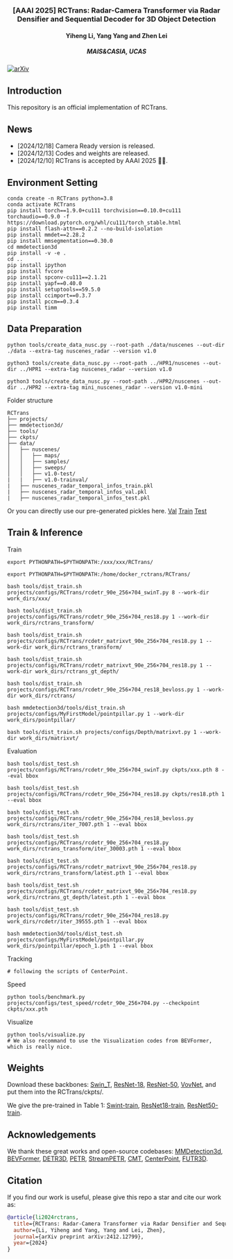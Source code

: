 <div align="center">
<!-- <h1>RCTrans</h1> -->
<h3>[AAAI 2025] RCTrans: Radar-Camera Transformer via Radar Densifier and Sequential Decoder for 3D Object Detection</h3>
<h4>Yiheng Li, Yang Yang and Zhen Lei<h4>
<h5>MAIS&CASIA, UCAS<h5>
</div>

[![arXiv](https://img.shields.io/badge/arXiv-Paper-<COLOR>.svg)](https://arxiv.org/abs/2412.12799)

## Introduction

This repository is an official implementation of RCTrans.

## News
- [2024/12/18] Camera Ready version is released.
- [2024/12/13] Codes and weights are released.
- [2024/12/10] RCTrans is accepted by AAAI 2025 🎉🎉.

## Environment Setting
```
conda create -n RCTrans python=3.8
conda activate RCTrans
pip install torch==1.9.0+cu111 torchvision==0.10.0+cu111 torchaudio==0.9.0 -f https://download.pytorch.org/whl/cu111/torch_stable.html
pip install flash-attn==0.2.2 --no-build-isolation
pip install mmdet==2.28.2
pip install mmsegmentation==0.30.0
cd mmdetection3d
pip install -v -e .
cd ..
pip install ipython
pip install fvcore
pip install spconv-cu111==2.1.21
pip install yapf==0.40.0
pip install setuptools==59.5.0
pip install ccimport==0.3.7
pip install pccm==0.3.4
pip install timm
```
## Data Preparation
```
python tools/create_data_nusc.py --root-path ./data/nuscenes --out-dir ./data --extra-tag nuscenes_radar --version v1.0

python3 tools/create_data_nusc.py --root-path ../HPR1/nuscenes --out-dir ../HPR1 --extra-tag nuscenes_radar --version v1.0

python3 tools/create_data_nusc.py --root-path ../HPR2/nuscenes --out-dir ../HPR2 --extra-tag mini_nuscenes_radar --version v1.0-mini
```
Folder structure
```
RCTrans
├── projects/
├── mmdetection3d/
├── tools/
├── ckpts/
├── data/
│   ├── nuscenes/
│   │   ├── maps/
│   │   ├── samples/
│   │   ├── sweeps/
│   │   ├── v1.0-test/
|   |   ├── v1.0-trainval/
|   ├── nuscenes_radar_temporal_infos_train.pkl
|   ├── nuscenes_radar_temporal_infos_val.pkl
|   ├── nuscenes_radar_temporal_infos_test.pkl
```
Or you can directly use our pre-generated pickles here. [Val](https://drive.usercontent.google.com/download?id=1CLs4zi2tmkBl33XzEkvmUDT9an-2N9c5&export=download&authuser=0&confirm=t&uuid=22c1cee9-3b91-4b7f-84b8-fd69aae10224&at=APvzH3oFQ5HqwWzKXsSTckzGP1gP:1734076238954) [Train](https://drive.usercontent.google.com/download?id=1m2rggU4jzuBPDPfCbC3u0G5ugD-e8P9t&export=download&authuser=0&confirm=t&uuid=61169d3e-e31b-4ad7-920c-3a746eceba74&at=APvzH3qPOu74S9o-v19hxWgZU-ku:1734076306697) [Test](https://drive.usercontent.google.com/download?id=1Xhc1DMbi67YsV7nis26GWOjxjVAmTF3o&export=download&authuser=0&confirm=t&uuid=86051653-5de3-4383-ab97-ab43f0ec93d1&at=APvzH3p-l9SdhykVspp5eDGxmLMa:1734076308824)
## Train & Inference
Train
```
export PYTHONPATH=$PYTHONPATH:/xxx/xxx/RCTrans/

export PYTHONPATH=$PYTHONPATH:/home/docker_rctrans/RCTrans/

bash tools/dist_train.sh projects/configs/RCTrans/rcdetr_90e_256×704_swinT.py 8 --work-dir work_dirs/xxx/

bash tools/dist_train.sh projects/configs/RCTrans/rcdetr_90e_256×704_res18.py 1 --work-dir work_dirs/rctrans_transform/

bash tools/dist_train.sh projects/configs/RCTrans/rcdetr_matrixvt_90e_256×704_res18.py 1 --work-dir work_dirs/rctrans_transform/

bash tools/dist_train.sh projects/configs/RCTrans/rcdetr_matrixvt_90e_256×704_res18.py 1 --work-dir work_dirs/rctrans_gt_depth/

bash tools/dist_train.sh projects/configs/RCTrans/rcdetr_90e_256×704_res18_bevloss.py 1 --work-dir work_dirs/rctrans/

bash mmdetection3d/tools/dist_train.sh projects/configs/MyFirstModel/pointpillar.py 1 --work-dir work_dirs/pointpillar/

bash tools/dist_train.sh projects/configs/Depth/matrixvt.py 1 --work-dir work_dirs/matrixvt/

```
Evaluation
```
bash tools/dist_test.sh projects/configs/RCTrans/rcdetr_90e_256×704_swinT.py ckpts/xxx.pth 8 --eval bbox

bash tools/dist_test.sh projects/configs/RCTrans/rcdetr_90e_256×704_res18.py ckpts/res18.pth 1 --eval bbox

bash tools/dist_test.sh projects/configs/RCTrans/rcdetr_90e_256×704_res18_bevloss.py work_dirs/rctrans/iter_7007.pth 1 --eval bbox

bash tools/dist_test.sh projects/configs/RCTrans/rcdetr_90e_256×704_res18.py work_dirs/rctrans_transform/iter_30003.pth 1 --eval bbox

bash tools/dist_test.sh projects/configs/RCTrans/rcdetr_matrixvt_90e_256×704_res18.py work_dirs/rctrans_transform/latest.pth 1 --eval bbox

bash tools/dist_test.sh projects/configs/RCTrans/rcdetr_matrixvt_90e_256×704_res18.py work_dirs/rctrans_gt_depth/latest.pth 1 --eval bbox

bash tools/dist_test.sh projects/configs/RCTrans/rcdetr_90e_256×704_res18.py work_dirs/rcdetr/iter_39555.pth 1 --eval bbox

bash mmdetection3d/tools/dist_test.sh projects/configs/MyFirstModel/pointpillar.py work_dirs/pointpillar/epoch_1.pth 1 --eval bbox
```
Tracking
```
# following the scripts of CenterPoint.
```
Speed
```
python tools/benchmark.py projects/configs/test_speed/rcdetr_90e_256×704.py --checkpoint ckpts/xxx.pth
```
Visualize
```
python tools/visualize.py
# We also recommand to use the Visualization codes from BEVFormer, which is really nice.
```
## Weights
Download these backbones: [Swin_T](https://drive.usercontent.google.com/download?id=1OQhC-F4npQ4Dj9QIFUmWGE5Y56juLiEr&export=download&authuser=0&confirm=t&uuid=6b56dfd1-df54-4506-a9bc-1e088a76dfdf&at=APvzH3rsxTcnyR6_RLssyfXfLvhJ:1734079553818), [ResNet-18](https://drive.usercontent.google.com/download?id=1QWb74xrZ-HbywXvrLrYjs7hhCBheTS7n&export=download&authuser=0&confirm=t&uuid=6fb7c908-a33a-4bad-879f-25186fb67f14&at=APvzH3pcvUeKZrjbQ7WM818Dv41p:1734079499612), [ResNet-50](https://drive.usercontent.google.com/download?id=1LUg4Hjzn8BoOfjUTukHhsYj9Kj58PjE6&export=download&authuser=0&confirm=t&uuid=ea2707c9-dc11-4039-8436-18b4ee1c10ed&at=APvzH3r3SO-ITXZSXYCS8e8Tdc0y:1734079354810), [VovNet](https://drive.usercontent.google.com/download?id=17HVdkxE2nylUIU_mQrtexdG9nN8Mw2BN&export=download&authuser=0&confirm=t&uuid=19463c36-c860-4660-8f66-3c3fa60341bb&at=APvzH3oaxLom-XTmv-QfpCLOTx1O:1734079442549), and put them into the RCTrans/ckpts/.

We give the pre-trained in Table 1: [Swint-train](https://drive.usercontent.google.com/download?id=1SQZJ28rF7zs6-ARyvOWEuE1611WwvC0H&export=download&authuser=0&confirm=t&uuid=a69faea7-e47c-4176-b939-f0f36a628f15&at=APvzH3rOt8xJ4G33EnTHitPm7lal:1734080610522), [ResNet18-train](https://drive.usercontent.google.com/download?id=1zcvGfBU7j6eLi00ho0VXFCrZG1i5YEmL&export=download&authuser=0&confirm=t&uuid=8aced929-3827-4e9d-9968-ff7873b326a2&at=APvzH3pennsYULNE1cWgSQ1gMCaA:1734080088576), [ResNet50-train](https://drive.usercontent.google.com/download?id=17T3jGnjQhihL8dyptD7aNqSAfYhSl7YD&export=download&authuser=0&confirm=t&uuid=1015b59a-1f46-447b-80e5-504941f7aa1d&at=APvzH3rtLi-JFGxVie1YLA5_SEN6:1734080303675).
## Acknowledgements
We thank these great works and open-source codebases:
[MMDetection3d](https://github.com/open-mmlab/mmdetection3d), [BEVFormer](https://github.com/fundamentalvision/BEVFormer),
[DETR3D](https://github.com/WangYueFt/detr3d), [PETR](https://github.com/megvii-research/PETR),
[StreamPETR](https://github.com/exiawsh/StreamPETR), [CMT](https://github.com/junjie18/CMT), [CenterPoint](https://github.com/tianweiy/CenterPoint), [FUTR3D](https://github.com/Tsinghua-MARS-Lab/futr3d).
## Citation
If you find our work is useful, please give this repo a star and cite our work as:
```bibtex
@article{li2024rctrans,
  title={RCTrans: Radar-Camera Transformer via Radar Densifier and Sequential Decoder for 3D Object Detection},
  author={Li, Yiheng and Yang, Yang and Lei, Zhen},
  journal={arXiv preprint arXiv:2412.12799},
  year={2024}
}
```